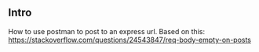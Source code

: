 ## Intro

How to use postman to post to an express url. Based on this: https://stackoverflow.com/questions/24543847/req-body-empty-on-posts
